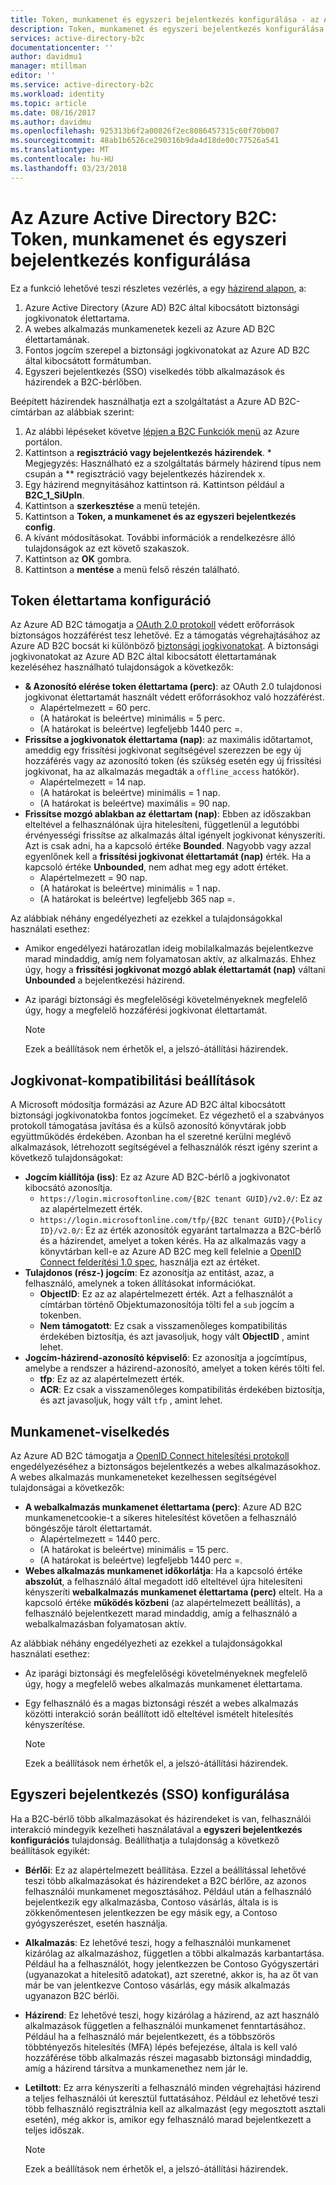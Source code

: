 ```yaml
---
title: Token, munkamenet és egyszeri bejelentkezés konfigurálása - az Azure AD B2C |} Microsoft Docs
description: Token, munkamenet és egyszeri bejelentkezés konfigurálása az Azure Active Directory B2C
services: active-directory-b2c
documentationcenter: ''
author: davidmu1
manager: mtillman
editor: ''
ms.service: active-directory-b2c
ms.workload: identity
ms.topic: article
ms.date: 08/16/2017
ms.author: davidmu
ms.openlocfilehash: 925313b6f2a00826f2ec8086457315c60f70b007
ms.sourcegitcommit: 48ab1b6526ce290316b9da4d18de00c77526a541
ms.translationtype: MT
ms.contentlocale: hu-HU
ms.lasthandoff: 03/23/2018
---
```

# <a name="azure-active-directory-b2c-token-session-and-single-sign-on-configuration"></a>Az Azure Active Directory B2C: Token, munkamenet és egyszeri bejelentkezés konfigurálása

Ez a funkció lehetővé teszi részletes vezérlés, a egy [házirend alapon](active-directory-b2c-reference-policies.md), a:

1. Azure Active Directory (Azure AD) B2C által kibocsátott biztonsági jogkivonatok élettartama.
2. A webes alkalmazás munkamenetek kezeli az Azure AD B2C élettartamának.
3. Fontos jogcím szerepel a biztonsági jogkivonatokat az Azure AD B2C által kibocsátott formátumban.
4. Egyszeri bejelentkezés (SSO) viselkedés több alkalmazások és házirendek a B2C-bérlőben.

Beépített házirendek használhatja ezt a szolgáltatást a Azure AD B2C-címtárban az alábbiak szerint:

1. Az alábbi lépéseket követve [lépjen a B2C Funkciók menü](active-directory-b2c-app-registration.md#navigate-to-b2c-settings) az Azure portálon.
2. Kattintson a **regisztráció vagy bejelentkezés házirendek**. * Megjegyzés: Használható ez a szolgáltatás bármely házirend típus nem csupán a ** regisztráció vagy bejelentkezés házirendek x.
3. Egy házirend megnyitásához kattintson rá. Kattintson például a **B2C_1_SiUpIn**.
4. Kattintson a **szerkesztése** a menü tetején.
5. Kattintson a **Token, a munkamenet és az egyszeri bejelentkezés config**.
6. A kívánt módosításokat. További információk a rendelkezésre álló tulajdonságok az ezt követő szakaszok.
7. Kattintson az **OK** gombra.
8. Kattintson a **mentése** a menü felső részén található.

## <a name="token-lifetimes-configuration"></a>Token élettartama konfiguráció

Az Azure AD B2C támogatja a [OAuth 2.0 protokoll](active-directory-b2c-reference-protocols.md) védett erőforrások biztonságos hozzáférést tesz lehetővé. Ez a támogatás végrehajtásához az Azure AD B2C bocsát ki különböző [biztonsági jogkivonatokat](active-directory-b2c-reference-tokens.md). A biztonsági jogkivonatokat az Azure AD B2C által kibocsátott élettartamának kezeléséhez használható tulajdonságok a következők:

* **& Azonosító elérése token élettartama (perc)**: az OAuth 2.0 tulajdonosi jogkivonat élettartamát használt védett erőforrásokhoz való hozzáférést.
  * Alapértelmezett = 60 perc.
  * (A határokat is beleértve) minimális = 5 perc.
  * (A határokat is beleértve) legfeljebb 1440 perc =.
* **Frissítse a jogkivonatok élettartama (nap)**: az maximális időtartamot, ameddig egy frissítési jogkivonat segítségével szerezzen be egy új hozzáférés vagy az azonosító token (és szükség esetén egy új frissítési jogkivonat, ha az alkalmazás megadták a `offline_access` hatókör).
  * Alapértelmezett = 14 nap.
  * (A határokat is beleértve) minimális = 1 nap.
  * (A határokat is beleértve) maximális = 90 nap.
* **Frissítse mozgó ablakban az élettartam (nap)**: Ebben az időszakban elteltével a felhasználónak újra hitelesíteni, függetlenül a legutóbbi érvényességi frissítse az alkalmazás által igényelt jogkivonat kényszeríti. Azt is csak adni, ha a kapcsoló értéke **Bounded**. Nagyobb vagy azzal egyenlőnek kell a **frissítési jogkivonat élettartamát (nap)** érték. Ha a kapcsoló értéke **Unbounded**, nem adhat meg egy adott értéket.
  * Alapértelmezett = 90 nap.
  * (A határokat is beleértve) minimális = 1 nap.
  * (A határokat is beleértve) legfeljebb 365 nap =.

Az alábbiak néhány engedélyezheti az ezekkel a tulajdonságokkal használati esethez:

* Amikor engedélyezi határozatlan ideig mobilalkalmazás bejelentkezve marad mindaddig, amíg nem folyamatosan aktív, az alkalmazás. Ehhez úgy, hogy a **frissítési jogkivonat mozgó ablak élettartamát (nap)** váltani **Unbounded** a bejelentkezési házirend.
* Az iparági biztonsági és megfelelőségi követelményeknek megfelelő úgy, hogy a megfelelő hozzáférési jogkivonat élettartamát.

    > [!NOTE]
    > Ezek a beállítások nem érhetők el, a jelszó-átállítási házirendek.
    > 
    > 

## <a name="token-compatibility-settings"></a>Jogkivonat-kompatibilitási beállítások

A Microsoft módosítja formázási az Azure AD B2C által kibocsátott biztonsági jogkivonatokba fontos jogcímeket. Ez végezhető el a szabványos protokoll támogatása javítása és a külső azonosító könyvtárak jobb együttműködés érdekében. Azonban ha el szeretné kerülni meglévő alkalmazások, létrehozott segítségével a felhasználók részt igény szerint a következő tulajdonságokat:

* **Jogcím kiállítója (iss)**: Ez az Azure AD B2C-bérlő a jogkivonatot kibocsátó azonosítja.
  * `https://login.microsoftonline.com/{B2C tenant GUID}/v2.0/`: Ez az az alapértelmezett érték.
  * `https://login.microsoftonline.com/tfp/{B2C tenant GUID}/{Policy ID}/v2.0/`: Ez az érték azonosítók egyaránt tartalmazza a B2C-bérlő és a házirendet, amelyet a token kérés. Ha az alkalmazás vagy a könyvtárban kell-e az Azure AD B2C meg kell felelnie a [OpenID Connect felderítési 1.0 spec](http://openid.net/specs/openid-connect-discovery-1_0.html), használja ezt az értéket.
* **Tulajdonos (rész-) jogcím**: Ez azonosítja az entitást, azaz, a felhasználó, amelynek a token állításokat információkat.
  * **ObjectID**: Ez az az alapértelmezett érték. Azt a felhasználót a címtárban történő Objektumazonosítója tölti fel a `sub` jogcím a tokenben.
  * **Nem támogatott**: Ez csak a visszamenőleges kompatibilitás érdekében biztosítja, és azt javasoljuk, hogy vált **ObjectID** , amint lehet.
* **Jogcím-házirend-azonosító képviselő**: Ez azonosítja a jogcímtípus, amelybe a rendszer a házirend-azonosító, amelyet a token kérés tölti fel.
  * **tfp**: Ez az az alapértelmezett érték.
  * **ACR**: Ez csak a visszamenőleges kompatibilitás érdekében biztosítja, és azt javasoljuk, hogy vált `tfp` , amint lehet.

## <a name="session-behavior"></a>Munkamenet-viselkedés

Az Azure AD B2C támogatja a [OpenID Connect hitelesítési protokoll](active-directory-b2c-reference-oidc.md) engedélyezéséhez a biztonságos bejelentkezés a webes alkalmazásokhoz. A webes alkalmazás munkameneteket kezelhessen segítségével tulajdonságai a következők:

* **A webalkalmazás munkamenet élettartama (perc)**: Azure AD B2C munkamenetcookie-t a sikeres hitelesítést követően a felhasználó böngészője tárolt élettartamát.
  * Alapértelmezett = 1440 perc.
  * (A határokat is beleértve) minimális = 15 perc.
  * (A határokat is beleértve) legfeljebb 1440 perc =.
* **Webes alkalmazás munkamenet időkorlátja**: Ha a kapcsoló értéke **abszolút**, a felhasználó által megadott idő elteltével újra hitelesíteni kényszeríti **webalkalmazás munkamenet élettartama (perc)** eltelt. Ha a kapcsoló értéke **működés közbeni** (az alapértelmezett beállítás), a felhasználó bejelentkezett marad mindaddig, amíg a felhasználó a webalkalmazásban folyamatosan aktív.

Az alábbiak néhány engedélyezheti az ezekkel a tulajdonságokkal használati esethez:

* Az iparági biztonsági és megfelelőségi követelményeknek megfelelő úgy, hogy a megfelelő webes alkalmazás munkamenet élettartama.
* Egy felhasználó és a magas biztonsági részét a webes alkalmazás közötti interakció során beállított idő elteltével ismételt hitelesítés kényszerítése. 

    > [!NOTE]
    > Ezek a beállítások nem érhetők el, a jelszó-átállítási házirendek.
    > 
    > 

## <a name="single-sign-on-sso-configuration"></a>Egyszeri bejelentkezés (SSO) konfigurálása
Ha a B2C-bérlő több alkalmazásokat és házirendeket is van, felhasználói interakció mindegyik kezelheti használatával a **egyszeri bejelentkezés konfigurációs** tulajdonság. Beállíthatja a tulajdonság a következő beállítások egyikét:

* **Bérlői**: Ez az alapértelmezett beállítása. Ezzel a beállítással lehetővé teszi több alkalmazásokat és házirendeket a B2C bérlőre, az azonos felhasználói munkamenet megosztásához. Például után a felhasználó bejelentkezik egy alkalmazásba, Contoso vásárlás, általa is is zökkenőmentesen jelentkezzen be egy másik egy, a Contoso gyógyszerészet, esetén használja.
* **Alkalmazás**: Ez lehetővé teszi, hogy a felhasználói munkamenet kizárólag az alkalmazáshoz, független a többi alkalmazás karbantartása. Például ha a felhasználót, hogy jelentkezzen be Contoso Gyógyszertári (ugyanazokat a hitelesítő adatokat), azt szeretné, akkor is, ha az őt van már be van jelentkezve Contoso vásárlás, egy másik alkalmazás ugyanazon B2C bérlői. 
* **Házirend**: Ez lehetővé teszi, hogy kizárólag a házirend, az azt használó alkalmazások független a felhasználói munkamenet fenntartásához. Például ha a felhasználó már bejelentkezett, és a többszörös többtényezős hitelesítés (MFA) lépés befejezése, általa is kell való hozzáférése több alkalmazás részei magasabb biztonsági mindaddig, amíg a házirend társítva a munkamenethez nem jár le.
* **Letiltott**: Ez arra kényszeríti a felhasználó minden végrehajtási házirend a teljes felhasználói út keresztül futtatásához. Például ez lehetővé teszi több felhasználó regisztrálnia kell az alkalmazást (egy megosztott asztali esetén), még akkor is, amikor egy felhasználó marad bejelentkezett a teljes időszak.

    > [!NOTE]
    > Ezek a beállítások nem érhetők el, a jelszó-átállítási házirendek.
    > 
    > 

